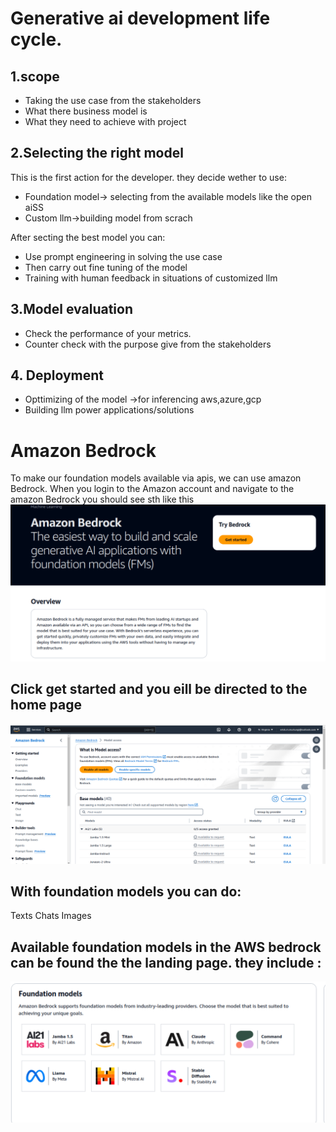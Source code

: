 # Generative ai development life cycle.
## 1.scope
- Taking the use case from the stakeholders
- What there business model is
- What they need to achieve with project

## 2.Selecting the right model
This is the first action for the  developer. they decide wether to use:
- Foundation model-> selecting from the available models like the open aiSS
- Custom llm->building model from scrach

After secting the best model you can:
- Use prompt engineering in solving the use case
- Then carry out fine tuning of the model
- Training with human feedback in situations of customized llm

## 3.Model evaluation
- Check the performance of your metrics.
- Counter check with the purpose give from the stakeholders


## 4. Deployment
- Opttimizing of the model ->for inferencing aws,azure,gcp
- Building llm power applications/solutions

# Amazon Bedrock
To make our foundation models available via apis, we can use amazon Bedrock.
When you login to the Amazon account and navigate to the amazon Bedrock you should see sth like this 
![alt text](<Screenshot from 2024-10-03 15-27-42.png>) 

## Click get started and you eill be directed to the home page

![alt text](<Screenshot from 2024-10-03 15-31-04.png>)

## With foundation models you can do:
Texts
Chats
Images

## Available foundation models in the AWS bedrock can be found the the landing page. they include :
![alt text](<Screenshot from 2024-10-03 15-35-15.png>)
